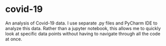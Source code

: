 # covid-19
An analysis of Covid-19 data.
I use separate .py files and PyCharm IDE to analyze this data. Rather than a jupyter notebook, this allows me to quickly look at specific data points without having to navigate through all the code at once. 
